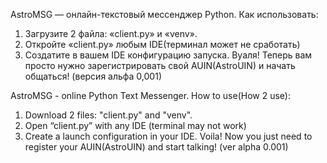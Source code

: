 AstroMSG — онлайн-текстовый мессенджер Python.
Как использовать:
1. Загрузите 2 файла: «client.py» и «venv».
2. Откройте «client.py» любым IDE(терминал может не сработать)
3. Создатите в вашем IDE конфигурацию запуска.
Вуаля! Теперь вам просто нужно зарегистрировать свой AUIN(AstroUIN) и начать общаться!
(версия альфа 0,001)


AstroMSG - online Python Text Messenger.
How to use(How 2 use):
1. Download 2 files: "client.py" and "venv".
2. Open “client.py” with any IDE (terminal may not work)
3. Create a launch configuration in your IDE.
Voila! Now you just need to register your AUIN(AstroUIN) and start talking!
(ver alpha 0.001)
